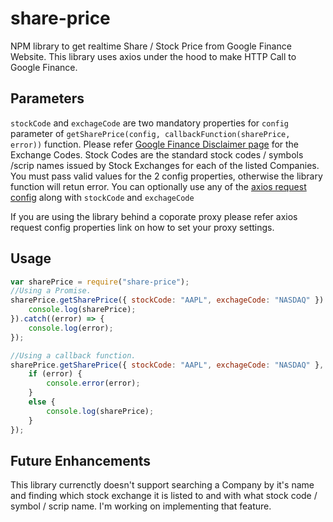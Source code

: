 # share-price
NPM library to get realtime Share / Stock Price from Google Finance Website. This library uses axios under the hood to make HTTP Call to Google Finance. 

## Parameters
`stockCode` and `exchageCode` are two mandatory properties for `config` parameter of `getSharePrice(config, callbackFunction(sharePrice, error))` function. Please refer [Google Finance Disclaimer page](https://www.google.com/googlefinance/disclaimer/) for the Exchange Codes. Stock Codes are the standard stock codes / symbols /scrip names issued by Stock Exchanges for each of the listed Companies. You must pass valid values for the 2 config properties, otherwise the library function will retun error.
You can optionally use any of the [axios request config](https://www.npmjs.com/package/axios#request-config) along with `stockCode` and `exchageCode`

If you are using the library behind a coporate proxy please refer axios request config properties link on how to set your proxy settings.

## Usage
```js
var sharePrice = require("share-price");
//Using a Promise.
sharePrice.getSharePrice({ stockCode: "AAPL", exchageCode: "NASDAQ" }).then(function (sharePrice) {
    console.log(sharePrice);
}).catch((error) => {
    console.log(error);
});

//Using a callback function.
sharePrice.getSharePrice({ stockCode: "AAPL", exchageCode: "NASDAQ" }, function (sharePrice, e) {
    if (error) {
        console.error(error);
    }
    else {
        console.log(sharePrice);
    }
});
```

## Future Enhancements
This library currenctly doesn't support searching a Company by it's name and finding which stock exchange it is listed to and with what stock code / symbol / scrip name. I'm working on implementing that feature.

